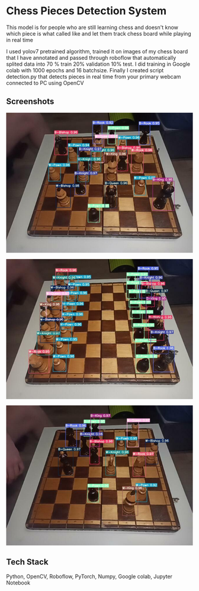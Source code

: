 
# Chess Pieces Detection System

This model is for people who are still learning chess and doesn't know which piece is what called like and let them track chess board while playing in real time

I used yolov7 pretrained algorithm, trained it on images of my chess board that I have annotated and passed through roboflow that automatically splited data into 70 % train 20% validation 10% test. I did training in Google colab with 1000 epochs and 16 batchsize. Finally I created script detection.py that detects pieces in real time from your primary webcam connected to PC using OpenCV
## Screenshots


![alt text](https://github.com/Wachu2005/Chess-Pieces-Detection-System/blob/master/Readme%20images/Chesspiecesdetection.jpg)

![alt text](https://github.com/Wachu2005/Chess-Pieces-Detection-System/blob/master/Readme%20images/Chesspiecesdetection2.jpg)

![alt text](https://github.com/Wachu2005/Chess-Pieces-Detection-System/blob/master/Readme%20images/Images-7b3404ea-b5e6-11ed-9ed5-b42e99eb25df_jpg.rf.dcdb9c3461c9dcb0e068bea9ac1f230a.jpg)


## Tech Stack

Python,
OpenCV,
Roboflow,
PyTorch,
Numpy,
Google colab,
Jupyter Notebook


